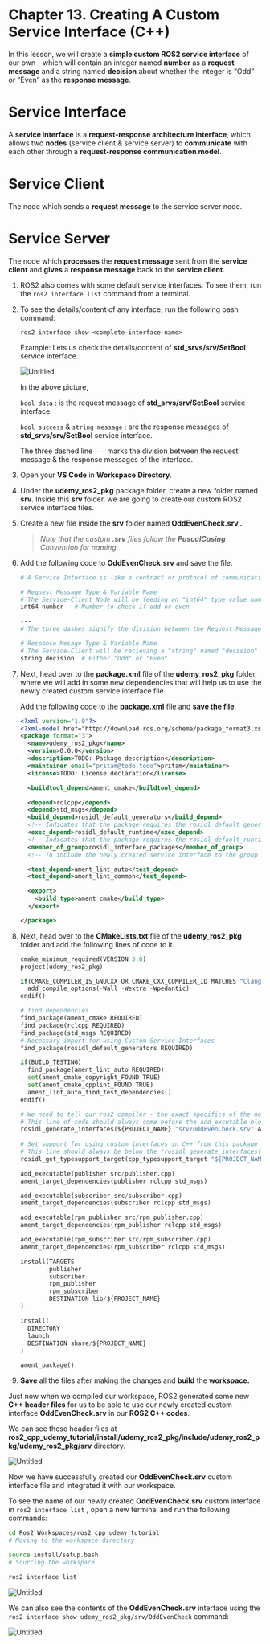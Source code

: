 # Chapter 13. Creating A Custom Service Interface (C++)

In this lesson, we will create a **simple custom ROS2 service interface** of our own - which will contain an integer named **number** as a **request message** and a string named **decision** about whether the integer is “Odd” or “Even” as the **response message**.

# Service Interface

A **service interface** is a **request-response architecture interface**, which allows two **nodes** (service client & service server) to **communicate** with each other through a **request-response communication model**.

# Service Client

The node which sends a **request message** to the service server node.

# Service Server

The node which **processes** the **request message** sent from the **service client** and **gives** a **response message** back to the **service client**.

1. ROS2 also comes with some default service interfaces. To see them, run the `ros2 interface list` command from a terminal.
2. To see the details/content of any interface, run the following bash command: 
    
    `ros2 interface show <complete-interface-name>`
    
    Example: Lets us check the details/content of **std_srvs/srv/SetBool** service interface.
    
    ![Untitled](Images/Chapter13/Untitled.png)
    
    In the above picture, 
    
    `bool data` : is the request message of **std_srvs/srv/SetBool** service interface.
    
    `bool success` & `string message` : are the response messages of **std_srvs/srv/SetBool** service interface.
    
    The three dashed line  `---` marks the division between the request message & the response messages of the interface.
    
3. Open your **VS Code** in **Workspace** **Directory**.
4. Under the **udemy_ros2_pkg** package folder, create a new folder named **srv.** Inside this **srv** folder, we are going to create our custom ROS2 service interface files.
5. Create a new file inside the **srv** folder named **OddEvenCheck.srv .**
    
    > *Note that the custom **.srv** files follow the **PascalCasing** Convention for naming.*
    > 
6. Add the following code to **OddEvenCheck.srv** and save the file.
    
    ```bash
    # A Service Interface is like a contract or protocol of communication between the Service-Client Node and the Service-Server Node.
    
    # Request Message Type & Variable Name
    # The Service-Client Node will be feeding an "int64" type value named "number" as a "Request Message" to the Service-Server Node.
    int64 number   # Number to check if odd or even
    
    ---
    # The three dashes signify the division between the Request Message and Response Message in the Service Interface.
    
    # Response Mesage Type & Variable Name
    # The Service-Client will be recieving a "string" named "decision" as a "Response Message" - back from the Service-Server.
    string decision  # Either "Odd" or "Even"
    ```
    
7. Next, head over to the **package.xml** file of the **udemy_ros2_pkg** folder, where we will add in some new dependencies that will help us to use the newly created custom service interface file.
    
    Add the following code to the **package.xml** file and **save the file**.
    
    ```xml
    <?xml version="1.0"?>
    <?xml-model href="http://download.ros.org/schema/package_format3.xsd" schematypens="http://www.w3.org/2001/XMLSchema"?>
    <package format="3">
      <name>udemy_ros2_pkg</name>
      <version>0.0.0</version>
      <description>TODO: Package description</description>
      <maintainer email="pritam@todo.todo">pritam</maintainer>
      <license>TODO: License declaration</license>
    
      <buildtool_depend>ament_cmake</buildtool_depend>
    
      <depend>rclcpp</depend>
      <depend>std_msgs</depend>
      <build_depend>rosidl_default_generators</build_depend> 
      <!-- Indicates that the package requires the rosidl_default_generators package during the build process. rosidl_default_generators contains the default code generators for the ROS 2 Interface Definition Language (IDL). -->
      <exec_depend>rosidl_default_runtime</exec_depend>
      <!-- Indicates that the package requires the rosidl_default_runtime package during execution so that the Interface Definition Language (IDL) created can be used during node runtime. -->
      <member_of_group>rosidl_interface_packages</member_of_group>
      <!-- To include the newly created service interface to the group of other ROS2 interfaces.  -->
    
      <test_depend>ament_lint_auto</test_depend>
      <test_depend>ament_lint_common</test_depend>
    
      <export>
        <build_type>ament_cmake</build_type>
      </export>
    
    </package>
    ```
    
8. Next, head over to the **CMakeLists.txt** file of the **udemy_ros2_pkg** folder and add the following lines of code to it. 
    
    ```python
    cmake_minimum_required(VERSION 3.8)
    project(udemy_ros2_pkg)
    
    if(CMAKE_COMPILER_IS_GNUCXX OR CMAKE_CXX_COMPILER_ID MATCHES "Clang")
      add_compile_options(-Wall -Wextra -Wpedantic)
    endif()
    
    # find dependencies
    find_package(ament_cmake REQUIRED)
    find_package(rclcpp REQUIRED)
    find_package(std_msgs REQUIRED)
    # Necessary import for using Custom Service Interfaces
    find_package(rosidl_default_generators REQUIRED)
    
    if(BUILD_TESTING)
      find_package(ament_lint_auto REQUIRED)
      set(ament_cmake_copyright_FOUND TRUE)
      set(ament_cmake_cpplint_FOUND TRUE)
      ament_lint_auto_find_test_dependencies()
    endif()
    
    # We need to tell our ros2 compiler - the exact specifics of the newly created custom service interface file - that it needs to have the IDL Code generated for.
    # This line of code should always come before the add_excutable blocks, if you are planning to use the generated custom interface in these executables.
    rosidl_generate_interfaces(${PROJECT_NAME} "srv/OddEvenCheck.srv" ADD_LINTER_TESTS)                                                             
     
    # Set support for using custom interfaces in C++ from this package
    # This line should always be below the "rosidl_generate_interfaces()" code - otherwise it will produce compilation error.
    rosidl_get_typesupport_target(cpp_typesupport_target "${PROJECT_NAME}" "rosidl_typesupport_cpp")
    
    add_executable(publisher src/publisher.cpp) 
    ament_target_dependencies(publisher rclcpp std_msgs)
    
    add_executable(subscriber src/subscriber.cpp) 
    ament_target_dependencies(subscriber rclcpp std_msgs)
    
    add_executable(rpm_publisher src/rpm_publisher.cpp)
    ament_target_dependencies(rpm_publisher rclcpp std_msgs)
    
    add_executable(rpm_subscriber src/rpm_subscriber.cpp)
    ament_target_dependencies(rpm_subscriber rclcpp std_msgs)
    
    install(TARGETS 
            publisher 
            subscriber
            rpm_publisher
            rpm_subscriber
            DESTINATION lib/${PROJECT_NAME}
    )
    
    install(
      DIRECTORY
      launch
      DESTINATION share/${PROJECT_NAME}
    )
    
    ament_package()
    ```
    
9. **Save** all the files after making the changes and **build** the **workspace.**

Just now when we compiled our workspace, ROS2 generated some new **C++ header files** for us to be able to use our newly created custom interface **OddEvenCheck.srv** in our **ROS2 C++ codes**.

We can see these header files at **ros2_cpp_udemy_tutorial/install/udemy_ros2_pkg/include/udemy_ros2_pkg/udemy_ros2_pkg/srv** directory.

![Untitled](Images/Chapter13/Untitled%201.png)

Now we have successfully created our **OddEvenCheck.srv** custom interface file and integrated it with our workspace.

To see the name of our newly created **OddEvenCheck.srv** custom interface in `ros2 interface list` , open a new terminal and run the following commands:

```bash
cd Ros2_Workspaces/ros2_cpp_udemy_tutorial 
# Moving to the workspace directory

source install/setup.bash
# Sourcing the workspace

ros2 interface list
```

![Untitled](Images/Chapter13/Untitled%202.png)

We can also see the contents of the **OddEvenCheck.srv** interface using the `ros2 interface show udemy_ros2_pkg/srv/OddEvenCheck` command:

![Untitled](Images/Chapter13/Untitled%203.png)